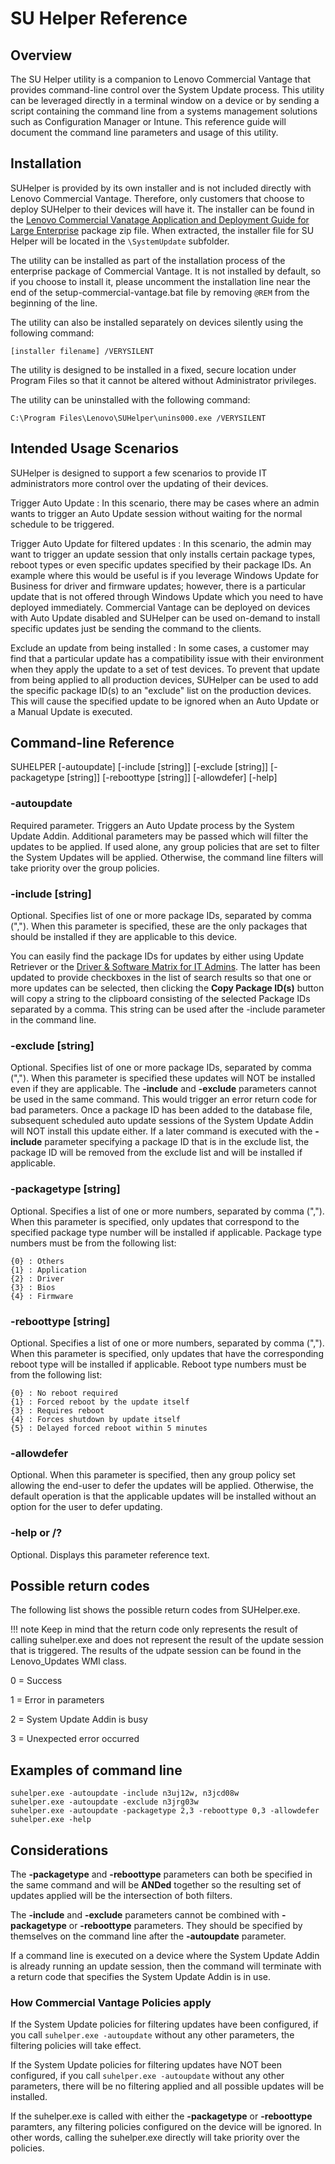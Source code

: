 # SU Helper Reference

## Overview

The SU Helper utility is a companion to Lenovo Commercial Vantage that provides command-line control over the System Update process. This utility can be leveraged directly in a terminal window on a device or by sending a script containing the command line from a systems management solutions such as Configuration Manager or Intune. This reference guide will document the command line parameters and usage of this utility.

## Installation

SUHelper is provided by its own installer and is not included directly with Lenovo Commercial Vantage. Therefore, only customers that choose to deploy SUHelper to their devices will have it. The installer can be found in the [Lenovo Commercial Vanatage Application and Deployment Guide for Large Enterprise](https://support.lenovo.com/us/en/solutions/hf003321) package zip file. When extracted, the installer file for SU Helper will be located in the ```\SystemUpdate``` subfolder.

The utility can be installed as part of the installation process of the enterprise package of Commercial Vantage. It is not installed by default, so if you choose to install it, please uncomment the installation line near the end of the setup-commercial-vantage.bat file by removing ```@REM``` from the beginning of the line.

The utility can also be installed separately on devices silently using the following command:

```[installer filename] /VERYSILENT```

The utility is designed to be installed in a fixed, secure location under Program Files so that it cannot be altered without Administrator privileges.

The utility can be uninstalled with the following command:

```C:\Program Files\Lenovo\SUHelper\unins000.exe /VERYSILENT```

## Intended Usage Scenarios

SUHelper is designed to support a few scenarios to provide IT administrators more control over the updating of their devices.

Trigger Auto Update
:  In this scenario, there may be cases where an admin wants to trigger an Auto Update session without waiting for the normal schedule to be triggered.

Trigger Auto Update for filtered updates
:  In this scenario, the admin may want to trigger an update session that only installs certain package types, reboot types or even specific updates specified by their package IDs.
    An example where this would be useful is if you leverage Windows Update for Business for driver and firmware updates; however, there is a particular update that is not offered through Windows Update which you need to have deployed immediately. Commercial Vantage can be deployed on devices with Auto Update disabled and SUHelper can be used on-demand to install specific updates just be sending the command to the clients.

Exclude an update from being installed
:  In some cases, a customer may find that a particular update has a compatibility issue with their environment when they apply the update to a set of test devices. To prevent that update from being applied to all production devices, SUHelper can be used to add the specific package ID(s) to an "exclude" list on the production devices. This will cause the specified update to be ignored when an Auto Update or a Manual Update is executed.

## Command-line Reference

SUHELPER [-autoupdate] [-include [string]] [-exclude [string]] [-packagetype [string]] [-reboottype [string]] [-allowdefer] [-help]

### -autoupdate

Required parameter. Triggers an Auto Update process by the System Update Addin. Additional parameters may be passed which will filter the updates to be applied. If used alone, any group policies that are set to filter the System Updates will be applied. Otherwise, the command line filters will take priority over the group policies.

### -include [string]

Optional. Specifies list of one or more package IDs, separated by comma (","). When this parameter is specified, these are the only packages that should be installed if they are applicable to this device.

You can easily find the package IDs for updates by either using Update Retriever or the [Driver & Software Matrix for IT Admins](https://download.lenovo.com/cdrt/tools/drivermatrix/dm_2.html). The latter has been updated to provide checkboxes in the list of search results so that one or more updates can be selected, then clicking the **Copy Package ID(s)** button will copy a string to the clipboard consisting of the selected Package IDs separated by a comma. This string can be used after the -include parameter in the command line.

### -exclude [string]

Optional. Specifies list of one or more package IDs, separated by comma (","). When this parameter is specified these updates will NOT be installed even if they are applicable. The **-include** and **-exclude** parameters cannot be used in the same command. This would trigger an error return code for bad parameters. Once a package ID has been added to the database file, subsequent scheduled auto update sessions of the System Update Addin will NOT install this update either. If a later command is executed with the **-include** parameter specifying a package ID that is in the exclude list, the package ID will be removed from the exclude list and will be installed if applicable.

### -packagetype [string]

Optional. Specifies a list of one or more numbers, separated by comma (","). When this parameter is specified, only updates that correspond to the specified package type number will be installed if applicable. Package type numbers must be from the following list:

    {0} : Others
    {1} : Application
    {2} : Driver
    {3} : Bios
    {4} : Firmware

### -reboottype [string]

Optional. Specifies a list of one or more numbers, separated by comma (","). When this parameter is specified, only updates that have the corresponding reboot type will be installed if applicable. Reboot type numbers must be from the following list:

    {0} : No reboot required
    {1} : Forced reboot by the update itself
    {3} : Requires reboot
    {4} : Forces shutdown by update itself
    {5} : Delayed forced reboot within 5 minutes

### -allowdefer

Optional. When this parameter is specified, then any group policy set allowing the end-user to defer the updates will be applied. Otherwise, the default operation is that the applicable updates will be installed without an option for the user to defer updating.

### -help or /?

Optional.  Displays this parameter reference text.

## Possible return codes

The following list shows the possible return codes from SUHelper.exe.

!!! note
    Keep in mind that the return code only represents the result of calling suhelper.exe and does not represent the result of the update session that is triggered.  The results of the udpate session can be found in the Lenovo_Updates WMI class.

0 = Success

1 = Error in parameters

2 = System Update Addin is busy

3 = Unexpected error occurred

## Examples of command line

    suhelper.exe -autoupdate -include n3uj12w, n3jcd08w
    suhelper.exe -autoupdate -exclude n3jrg03w
    suhelper.exe -autoupdate -packagetype 2,3 -reboottype 0,3 -allowdefer
    suhelper.exe -help

## Considerations

The **-packagetype** and **-reboottype** parameters can both be specified in the same command and will be **ANDed** together so the resulting set of updates applied will be the intersection of both filters.

The **-include** and **-exclude** parameters cannot be combined with **-packagetype** or **-reboottype** parameters. They should be specified by themselves on the command line after the **-autoupdate** parameter.

If a command line is executed on a device where the System Update Addin is already running an update session, then the command will terminate with a return code that specifies the System Update Addin is in use.

### How Commercial Vantage Policies apply

If the System Update policies for filtering updates have been configured, if you call `suhelper.exe -autoupdate` without any other parameters, the filtering policies will take effect.

If the System Update policies for filtering updates have NOT been configured, if you call `suhelper.exe -autoupdate` without any other parameters, there will be no filtering applied and all possible updates will be installed.

If the suhelper.exe is called with either the **-packagetype** or **-reboottype** paramters, any filtering policies configured on the device will be ignored. In other words, calling the suhelper.exe directly will take priority over the policies.
